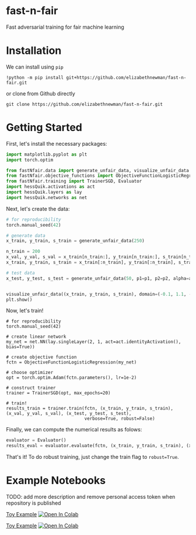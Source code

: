 # fast-n-fair
Fast adversarial training for fair machine learning

# Installation

We can install using ```pip```
```console
!python -m pip install git+https://github.com/elizabethnewman/fast-n-fair.git
```
or clone from Github directly
```console
git clone https://github.com/elizabethnewman/fast-n-fair.git
```
# Getting Started

First, let's install the necessary packages:
```python 
import matplotlib.pyplot as plt
import torch.optim

from fastNfair.data import generate_unfair_data, visualize_unfair_data
from fastNfair.objective_functions import ObjectiveFunctionLogisticRegression
from fastNfair.training import TrainerSGD, Evaluator
import hessQuik.activations as act
import hessQuik.layers as lay
import hessQuik.networks as net
```

Next, let's create the data:
```python
# for reproducibility
torch.manual_seed(42)

# generate data
x_train, y_train, s_train = generate_unfair_data(250)

n_train = 200
x_val, y_val, s_val = x_train[n_train:], y_train[n_train:], s_train[n_train:]
x_train, y_train, s_train = x_train[:n_train], y_train[:n_train], s_train[:n_train]

# test data
x_test, y_test, s_test = generate_unfair_data(50, p1=p1, p2=p2, alpha=alpha)


visualize_unfair_data((x_train, y_train, s_train), domain=(-0.1, 1.1, -0.1, 1.1))
plt.show()
```

Now, let's train!
```
# for reproducibility
torch.manual_seed(42)

# create linear network
my_net = net.NN(lay.singleLayer(2, 1, act=act.identityActivation(), bias=True))

# create objective function
fctn = ObjectiveFunctionLogisticRegression(my_net)

# choose optimizer
opt = torch.optim.Adam(fctn.parameters(), lr=1e-2)

# construct trainer
trainer = TrainerSGD(opt, max_epochs=20)

# train!
results_train = trainer.train(fctn, (x_train, y_train, s_train), (x_val, y_val, s_val), (x_test, y_test, s_test), 
                              verbose=True, robust=False)
```
Finally, we can compute the numerical results as folows:
```python 
evaluator = Evaluator()
results_eval = evaluator.evaluate(fctn, (x_train, y_train, s_train), (x_val, y_val, s_val), (x_test, y_test, s_test))
```
That's it!  To do robust training, just change the train flag to ```robust=True```.

# Example Notebooks

TODO: add more description and remove personal access token when repository is published

[Toy Example](https://github.com/elizabethnewman/fast-n-fair/blob/main/fastNfair/examples/notebooks/FastNFair_ToyExample.ipynb) [![Open In Colab](https://colab.research.google.com/assets/colab-badge.svg)](https://colab.research.google.com/github/elizabethnewman/fast-n-fair/blob/main/fastNfair/examples/notebooks/FastNFair_ToyExample.ipynb)

[Toy Example](https://github.com/elizabethnewman/fast-n-fair/blob/main/fastNfair/examples/notebooks/FastNFair_MNISTBinary.ipynb) [![Open In Colab](https://colab.research.google.com/assets/colab-badge.svg)](https://colab.research.google.com/github/elizabethnewman/fast-n-fair/blob/main/fastNfair/examples/notebooks/FastNFair_MNISTBinary.ipynb)

